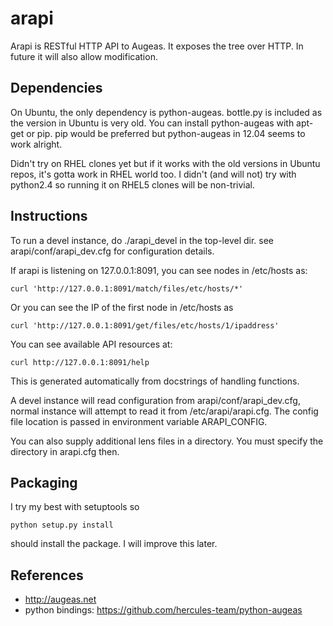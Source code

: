 arapi
=====

Arapi is RESTful HTTP API to Augeas. It exposes the tree over HTTP. In future it will also allow modification.

Dependencies
------------
On Ubuntu, the only dependency is python-augeas. bottle.py is included as the version in Ubuntu is very old. You can install python-augeas with apt-get or pip. pip would be preferred but python-augeas in 12.04 seems to work alright.

  Didn't try on RHEL clones yet but if it works with the old versions in Ubuntu repos, it's gotta work in RHEL world too. I didn't (and will not) try with python2.4 so running it on RHEL5 clones will be non-trivial.

Instructions
------------
To run a devel instance, do ./arapi\_devel in the top-level dir. see arapi/conf/arapi\_dev.cfg for configuration details.

  If arapi is listening on 127.0.0.1:8091, you can see nodes in /etc/hosts as:

```
curl 'http://127.0.0.1:8091/match/files/etc/hosts/*'
```

Or you can see the IP of the first node in /etc/hosts as
```
curl 'http://127.0.0.1:8091/get/files/etc/hosts/1/ipaddress'
```

You can see available API resources at:
```
curl http://127.0.0.1:8091/help
```
This is generated automatically from docstrings of handling functions.


  A devel instance will read configuration from arapi/conf/arapi_dev.cfg, normal instance will attempt to read it from /etc/arapi/arapi.cfg. The config file location is passed in environment variable ARAPI_CONFIG.

  You can also supply additional lens files in a directory. You must specify the directory in arapi.cfg then.

Packaging
---------
I try my best with setuptools so
```
python setup.py install
```
should install the package. I will improve this later.

References
----------
- http://augeas.net
- python bindings: https://github.com/hercules-team/python-augeas


